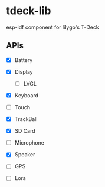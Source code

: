 # tdeck-lib

esp-idf component for lilygo's T-Deck

## APIs

- [x] Battery
- [x] Display
  - [ ] LVGL

- [x] Keyboard
- [ ] Touch
- [x] TrackBall
- [x] SD Card
- [ ] Microphone
- [x] Speaker
- [ ] GPS
- [ ] Lora



